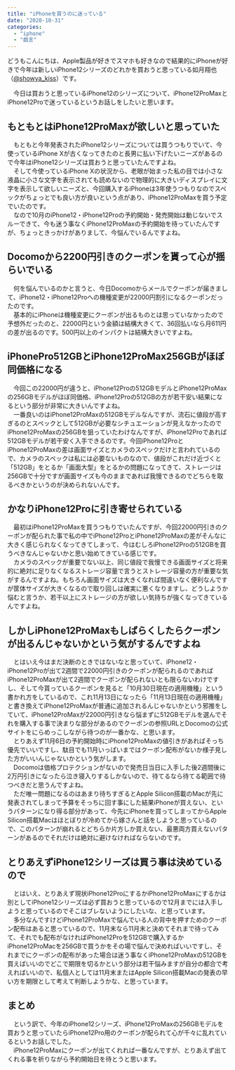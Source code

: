 ```yaml
---
title: "iPhoneを買うのに迷っている"
date: "2020-10-31"
categories: 
  - "iphone"
  - "戯言"
---
```


どうもこんにちは、Apple製品が好きでスマホも好きなので結果的にiPhoneが好きで今年は新しいiPhone12シリーズのどれかを買おうと思っている如月翔也（[@showya\_kiss](http://twitter.com/showya_kiss)）です。  
  
　今日は買おうと思っているiPhone12のシリーズについて、iPhone12ProMaxとiPhone12Proで迷っているというお話しをしたいと思います。  

## もともとはiPhone12ProMaxが欲しいと思っていた

　もともと今年発表されたiPhone12シリーズについては買うつもりでいて、今使っているiPhone Xが古くなってきたのと長男に払い下げたいニーズがあるので今年はiPhone12シリーズは買おうと思っていたんですよね。  
　そして今使っているiPhone Xの状況から、老眼が始まった私の目では小さな液晶に小さな文字を表示されても読めないので物理的に大きいディスプレイに文字を表示して欲しいニーズと、今回購入するiPhoneは3年使うつもりなのでスペックがちょっとでも良い方が良いという点があり、iPhone12ProMaxを買う予定でいたのです。  
　なので10月のiPhone12・iPhone12Proの予約開始・発売開始は動じないでスルーできて、今も迷う事なくiPhone12ProMaxの予約開始を待っていたんですが、ちょっときっかけがありまして、今悩んでいるんですよね。  

## Docomoから2200円引きのクーポンを貰って心が揺らいでいる

　何を悩んでいるのかと言うと、今日Docomoからメールでクーポンが届きまして、iPhone12・iPhone12Proへの機種変更が22000円割引になるクーポンだったのです。  
　基本的にiPhoneは機種変更にクーポンが出るものとは思っていなかったので予想外だったのと、22000円という金額は結構大きくて、36回払いなら月611円の差が出るのです。500円以上のインパクトは結構大きいですよね。  

## iPhonePro512GBとiPhone12ProMax256GBがほぼ同価格になる

　今回この22000円が違うと、iPhone12Proの512GBモデルとiPhone12ProMaxの256GBモデルがほぼ同価格、iPhone12Proの512GBの方が若干安い結果になるという部分が非常に大きいんですよね。  
　一番良いのはiPhone12ProMaxの512GBモデルなんですが、流石に値段が高すぎるのとスペックとして512GBが必要なシチュエーションが見えなかったのでiPhone12ProMaxの256GBを狙っていたわけなんですが、iPhone12Proであれば512GBモデルが若干安く入手できるのです。今回iPhone12ProとiPhone12ProMaxの差は画面サイズとカメラのスペックだけと言われているので、カメラのスペックは私には必要ないものなので、値段がこれだけ近づくと「512GB」をとるか「画面大型」をとるかの問題になってきて、ストレージは256GBで十分ですが画面サイズも今のままであれば我慢できるのでどちらを取るべきかというのが決められないんです。  

## かなりiPhone12Proに引き寄せられている

　最初はiPhone12ProMaxを買うつもりでいたんですが、今回22000円引きのクーポンが配られた事で私の中でiPhone12ProとiPhone12ProMaxの差がそんなに大きく感じられなくなってきてしまって、今はむしろiPhone12Proの512GBを買うべきなんじゃないかと思い始めてきている感じです。  
　カメラのスペックが重要でない以上、同じ値段で我慢できる画面サイズと将来的に絶対に足りなくなるストレージ容量で言うとストレージ容量の方が重要な気がするんですよね。もちろん画面サイズは大きくなれば間違いなく便利なんですが筐体サイズが大きくなるので取り回しは確実に悪くなりますし、どうしようか悩むと言うか、若干以上にストレージの方が欲しい気持ちが強くなってきているんですよね。  

## しかしiPhone12ProMaxもしばらくしたらクーポンが出るんじゃないかという気がするんですよね

　とはいえ今はまだ決断のときではないなと思っていて、iPhone12・iPhone12Proが出て2週間で22000円引きのクーポンが配られるのであればiPhone12ProMaxが出て2週間でクーポンが配られないとも限らないわけですし、そして今貰っているクーポンを見ると「10月30日現在の適用機種」という書かれ方をしているので、これ11月13日になったら「11月13日現在の適用機種」と書き換えてiPhone12ProMaxが普通に追加されるんじゃないかという邪推をしていて、iPhone12ProMaxが22000円引きなら悩まずに512GBモデルを選んでそれを購入する事で決まりな部分があるのでクーポンの参照URLとDocomoの公式サイトをにらめっこしながら待つのが一番かな、と思います。  
　とりあえず11月6日の予約開始時にiPhone12ProMaxの値引きがあればそっち優先でいいですし、駄目でも11月いっぱいまではクーポン配布がないか様子見した方がいいんじゃないかという気がします。  
　Docomoは価格プロテクションがないので発売日当日に入手した後2週間後に2万円引きになったら泣き寝入りするしかないので、待てるなら待てる範囲で待つべきだと思うんですよね。  
　ただ唯一問題になるのはあまり待ちすぎるとApple Silicon搭載のMacが先に発表されてしまって予算をそっちに回す事にした結果iPhoneが買えない、というパターンになり得る部分があって、今先にiPhoneを買ってしまってからApple Silicon搭載Macはほとぼりが冷めてから嫁さんと話をしようと思っているので、このパターンが崩れるとどちらか片方しか買えない、最悪両方買えないパターンがあるのでそれだけは絶対に避けなければならないのです。  

## とりあえずiPhone12シリーズは買う事は決めているので

　とはいえ、とりあえず現状iPhone12ProにするかiPhone12ProMaxにするかは別としてiPhone12シリーズは必ず買おうと思っているので12月までには入手しようと思っているのでそこはブレないようにしたいな、と思っています。  
　多分なんですけどiPhone12ProMaxで悩んでいる人の背中を押すためのクーポン配布はあると思っているので、11月末なら11月末と決めてそれまで待ってみて、それでも配布がなければiPhone12Proを512GBで購入するかiPhone12ProMacを256GBで買うかをその場で悩んで決めればいいですし、それまでにクーポンの配布があった場合は迷う事なくiPhone12ProMaxの512GBを買えばいいのでどこで期限を切るかという部分は若干悩みますが自分の都合で考えればいいので、私個人としては11月末またはApple Silicon搭載Macの発表の早い方を期限として考えて判断しようかな、と思っています。  

## まとめ

　という訳で、今年のiPhone12シリーズ、iPhone12ProMaxの256GBモデルを買おうと思っていたらiPhone12Pro用のクーポンが配られて心が千々に乱れているというお話しでした。  
　iPhone12ProMaxにクーポンが出てくれれば一番なんですが、とりあえず出てくれる事を祈りながら予約開始日を待とうと思います。
